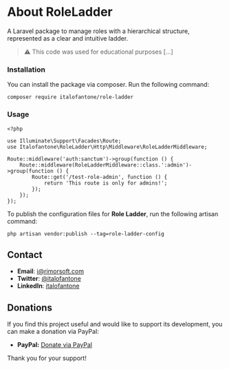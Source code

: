 # About RoleLadder

A Laravel package to manage roles with a hierarchical structure, represented as a clear and intuitive ladder.

> ⚠️ This code was used for educational purposes [...]

### Installation

You can install the package via composer. Run the following command:

```
composer require italofantone/role-ladder
```

### Usage

```
<?php

use Illuminate\Support\Facades\Route;
use Italofantone\RoleLadder\Http\Middleware\RoleLadderMiddleware;

Route::middleware('auth:sanctum')->group(function () {
    Route::middleware(RoleLadderMiddleware::class.':admin')->group(function () {
        Route::get('/test-role-admin', function () {
            return 'This route is only for admins!';
        });
    });
});
```

To publish the configuration files for **Role Ladder**, run the following artisan command:

```
php artisan vendor:publish --tag=role-ladder-config
```

## Contact

- **Email**: [i@rimorsoft.com](mailto:i@rimorsoft.com)
- **Twitter**: [@italofantone](https://twitter.com/italofantone)
- **LinkedIn**: [italofantone](https://linkedin.com/in/italofantone)

## Donations

If you find this project useful and would like to support its development, you can make a donation via PayPal:

- **PayPal:** [Donate via PayPal](https://paypal.me/italofantone)

Thank you for your support!